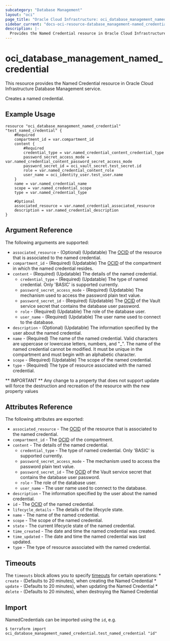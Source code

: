 ```yaml
---
subcategory: "Database Management"
layout: "oci"
page_title: "Oracle Cloud Infrastructure: oci_database_management_named_credential"
sidebar_current: "docs-oci-resource-database_management-named_credential"
description: |-
  Provides the Named Credential resource in Oracle Cloud Infrastructure Database Management service
---
```


# oci_database_management_named_credential
This resource provides the Named Credential resource in Oracle Cloud Infrastructure Database Management service.

Creates a named credential.


## Example Usage

```hcl
resource "oci_database_management_named_credential" "test_named_credential" {
	#Required
	compartment_id = var.compartment_id
	content {
		#Required
		credential_type = var.named_credential_content_credential_type
		password_secret_access_mode = var.named_credential_content_password_secret_access_mode
		password_secret_id = oci_vault_secret.test_secret.id
		role = var.named_credential_content_role
		user_name = oci_identity_user.test_user.name
	}
	name = var.named_credential_name
	scope = var.named_credential_scope
	type = var.named_credential_type

	#Optional
	associated_resource = var.named_credential_associated_resource
	description = var.named_credential_description
}
```

## Argument Reference

The following arguments are supported:

* `associated_resource` - (Optional) (Updatable) The [OCID](https://docs.cloud.oracle.com/iaas/Content/General/Concepts/identifiers.htm) of the resource that  is associated to the named credential. 
* `compartment_id` - (Required) (Updatable) The [OCID](https://docs.cloud.oracle.com/iaas/Content/General/Concepts/identifiers.htm) of the compartment in which the named credential resides. 
* `content` - (Required) (Updatable) The details of the named credential.
	* `credential_type` - (Required) (Updatable) The type of named credential. Only 'BASIC' is supported currently.
	* `password_secret_access_mode` - (Required) (Updatable) The mechanism used to access the password plain text value.
	* `password_secret_id` - (Required) (Updatable) The [OCID](https://docs.cloud.oracle.com/iaas/Content/General/Concepts/identifiers.htm) of the Vault service secret that contains the database user password.
	* `role` - (Required) (Updatable) The role of the database user.
	* `user_name` - (Required) (Updatable) The user name used to connect to the database.
* `description` - (Optional) (Updatable) The information specified by the user about the named credential.
* `name` - (Required) The name of the named credential. Valid characters are uppercase or lowercase letters, numbers, and "_". The name of the named credential cannot be modified. It must be unique in the compartment and must begin with an alphabetic character. 
* `scope` - (Required) (Updatable) The scope of the named credential.
* `type` - (Required) The type of resource associated with the named credential.


** IMPORTANT **
Any change to a property that does not support update will force the destruction and recreation of the resource with the new property values

## Attributes Reference

The following attributes are exported:

* `associated_resource` - The [OCID](https://docs.cloud.oracle.com/iaas/Content/General/Concepts/identifiers.htm) of the resource that  is associated to the named credential. 
* `compartment_id` - The [OCID](https://docs.cloud.oracle.com/iaas/Content/General/Concepts/identifiers.htm) of the compartment.
* `content` - The details of the named credential.
	* `credential_type` - The type of named credential. Only 'BASIC' is supported currently.
	* `password_secret_access_mode` - The mechanism used to access the password plain text value.
	* `password_secret_id` - The [OCID](https://docs.cloud.oracle.com/iaas/Content/General/Concepts/identifiers.htm) of the Vault service secret that contains the database user password.
	* `role` - The role of the database user.
	* `user_name` - The user name used to connect to the database.
* `description` - The information specified by the user about the named credential.
* `id` - The [OCID](https://docs.cloud.oracle.com/iaas/Content/General/Concepts/identifiers.htm) of the named credential.
* `lifecycle_details` - The details of the lifecycle state.
* `name` - The name of the named credential.
* `scope` - The scope of the named credential.
* `state` - The current lifecycle state of the named credential.
* `time_created` - The date and time the named credential was created.
* `time_updated` - The date and time the named credential was last updated.
* `type` - The type of resource associated with the named credential.

## Timeouts

The `timeouts` block allows you to specify [timeouts](https://registry.terraform.io/providers/oracle/oci/latest/docs/guides/changing_timeouts) for certain operations:
	* `create` - (Defaults to 20 minutes), when creating the Named Credential
	* `update` - (Defaults to 20 minutes), when updating the Named Credential
	* `delete` - (Defaults to 20 minutes), when destroying the Named Credential


## Import

NamedCredentials can be imported using the `id`, e.g.

```
$ terraform import oci_database_management_named_credential.test_named_credential "id"
```

